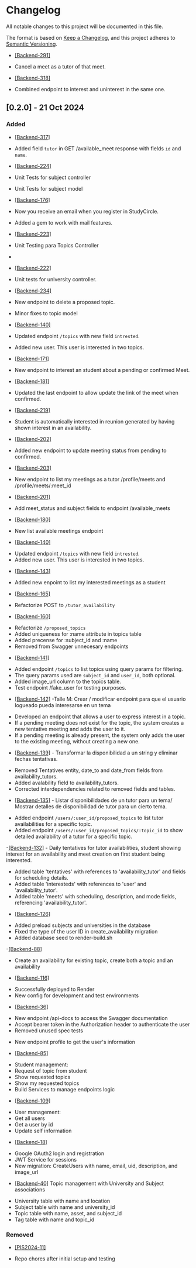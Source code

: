 # Changelog
All notable changes to this project will be documented in this file.

The format is based on [Keep a Changelog](https://keepachangelog.com/en/1.0.0/),
and this project adheres to [Semantic Versioning](https://semver.org/spec/v2.0.0.html).

- [[Backend-291]](https://www.notion.so/Talle-M-Implementar-l-gica-de-cancelar-una-meet-como-tutor-18acf3f80fff4e5bb50858a9a210168c)
+ Cancel a meet as a tutor of that meet.

- [[Backend-318]](https://www.notion.so/Talle-XS-Cambiar-endpoint-uninterested-342bd86702be42e68462b7e13de1e2be)
+ Combined endpoint to interest and uninterest in the same one. 

## [0.2.0] - 21 Oct 2024
### Added

+ [[Backend-317]](https://www.notion.so/Seguimiento-de-incidencias-581e3acc7b124c229e12c0664c00b05e?p=b8b8e463edba4a9e8dc896db1e72d343&pm=s)
+ Added field `tutor` in GET /available_meet response with fields `id` and `name`.

+ [[Backend-224]](https://www.notion.so/Talle-S-Unit-testing-of-Subject-Controller-6658c603e36540dcb1a502abb6a39a2f)
+ Unit Tests for subject controller
+ Unit Tests for subject model

+ [[Backend-176]](https://www.notion.so/Talle-L-Enviar-Mail-d8721b7b9c5f4b2a9caa63f426f045b1?pvs=4)
+ Now you receive an email when you register in StudyCircle.
+ Added a gem to work with mail features.


+ [[Backend-223]](https://www.notion.so/Talle-M-Unit-testing-of-Topics-Controller-a66bd212d0c34d70af6fd12012e617d5?pvs=4)
+ Unit Testing para Topics Controller
+ 
+ [[Backend-222]](https://www.notion.so/Talle-S-Unit-testing-of-Universities-Controller-4da22f95b776410988ff588316994291?pvs=4)
+ Unit tests for university controller.

+ [[Backend-234]](https://www.notion.so/Talle-M-Borrar-temas-propuestos-8b0633585771457ea02638c7884fe8e0)
+ New endpoint to delete a proposed topic.
+ Minor fixes to topic model

+ [[Backend-140]](https://www.notion.so/Talle-S-Crear-modificar-endpoint-para-listar-los-temas-11624a6692a480b1bf51dc0fdc43925c)
+ Updated endpoint `/topics` with new field `intrested`.
+ Added new user. This user is interested in two topics.

- [[Backend-171]](https://www.notion.so/Talle-S-Modificaci-n-de-reuni-n-para-confirmaci-n-86c949de58f34d81a83ae02880a6d5dd?pvs=4)
+ New endpoint to interest an student about a pending or confirmed Meet.

- [[Backend-181]](https://www.notion.so/Talle-S-Modificaci-n-de-reuni-n-para-confirmaci-n-86c949de58f34d81a83ae02880a6d5dd?pvs=4)
+ Updated the last endpoint to allow update the link of the meet when confirmed.

- [[Backend-219]](https://notion.so/Talle-S-Interesar-estudiante-en-meet-creada-al-interesarse-en-tema-cd5ea0540ea84c2fa13c220804ad3f2e)
+ Student is automatically interested in reunion generated by having shown interest in an availability.

- [[Backend-202]](https://www.notion.so/Talle-M-Crear-un-endpoint-para-confirmar-la-reuni-n-11e24a6692a4800d9cbac99df793f850?pvs=4)
+ Added new endpoint to update meeting status from pending to confirmed.

- [[Backend-203]](https://www.notion.so/Talle-S-Endpoint-para-ver-mis-reuniones-como-tutor-c2230ca8b34847c395d092a9fb2b0c1b)
+ New endpoint to list my meetings as a tutor /profile/meets and /profile/meets/:meet_id

- [[Backend-201]](https://www.notion.so/Talle-S-Fix-available_meets-6d2484b35b9f4945ab2329d6a669cd96)
+ Add meet_status and subject fields to endpoint /available_meets

- [[Backend-180]](https://www.notion.so/Talle-M-Endpoint-reuniones-existentes-b4a7d3d80788448b98962ebb95a6f221?pvs=4)
+ New list available meetings endpoint

- [[Backend-140]](https://www.notion.so/Talle-S-Crear-modificar-endpoint-para-listar-los-temas-11624a6692a480b1bf51dc0fdc43925c)
+ Updated endpoint `/topics` with new field `intrested`.
+ Added new user. This user is interested in two topics.

- [[Backend-143]](https://www.notion.so/Talle-M-Crear-modificar-endpoint-para-listar-las-meetings-en-las-que-el-usuario-est-anotado-11624a6692a480aa830dc9120393c6b3?pvs=4)
+ Added new enpoint to list my interested meetings as a student

- [[Backend-165]](https://www.notion.so/Seguimiento-de-incidencias-581e3acc7b124c229e12c0664c00b05e?p=fa262195ca984d08acfe4e20bd24d264&pm=s)
+ Refactorize POST to `/tutor_availability`

- [[Backend-160]](https://www.notion.so/Seguimiento-de-incidencias-581e3acc7b124c229e12c0664c00b05e?p=8221b91104a6450d95d4f1fda32e3ef7&pm=s)
+ Refactorize `/proposed_topics`
+ Added uniqueness for :name attribute in topics table
+ Added precense for :subject_id and :name
+ Removed from Swagger unnecesary endpoints

- [[Backend-141]](https://www.notion.so/Seguimiento-de-incidencias-581e3acc7b124c229e12c0664c00b05e?p=11624a6692a480ce9ea4ea7fbbef7fe1&pm=s)
+ Added endpoint `/topics` to list topics using query params for filtering.
+ The query params used are `subject_id` and `user_id`, both optional.
+ Added image_url column to the topics table.
+ Test endpoint /fake_user for testing purposes.

- [[Backend-142]](https://www.notion.so/Seguimiento-de-incidencias-581e3acc7b124c229e12c0664c00b05e?p=11624a6692a48000a735f00401688e36&pm=s) -Talle M: Crear / modificar endpoint para que el usuario logueado pueda interesarse en un tema 
+ Developed an endpoint that allows a user to express interest in a topic.
+ If a pending meeting does not exist for the topic, the system creates a new tentative meeting and adds the user to it.
+ If a pending meeting is already present, the system only adds the user to the existing meeting, without creating a new one.

- [[Backend-139]](https://www.notion.so/Talle-S-Transformar-la-disponibilidad-a-un-string-y-eliminar-fechas-tentativas-11624a6692a480d081f1c8a5af8d7e9e?pvs=4) - Transformar la disponibilidad a un string y eliminar fechas tentativas.
+ Removed Tentatives entity, date_to and date_from fields from availability_tutors.
+ Added avalability field to availability_tutors.
+ Corrected interdependencies related to removed fields and tables.

- [[Backend-135]](https://www.notion.so/Seguimiento-de-incidencias-581e3acc7b124c229e12c0664c00b05e?p=09367787109f4ccaa806b92274cb8424&pm=s) - Listar disponibilidades de un tutor para un tema/ Mostrar detalles de disponibilidad de tutor para un cierto tema.
+ Added endpoint `/users/:user_id/proposed_topics` to list tutor availabilities for a specific topic.
+ Added endpoint `/users/:user_id/proposed_topics/:topic_id` to show detailed availability of a tutor for a specific topic.

-[[Backend-132]](https://www.notion.so/Crear-la-meet-con-posibles-interesados-a-confirmar-58cd2e4ff7b34a218f6d9de4a8fa8835?pvs=4) - Daily tentatives for tutor availabilities, student showing interest for an availability and meet creation on first student being interested.
+ Added table 'tentatives' with references to 'availability_tutor' and fields for scheduling details.
+ Added table 'interesteds' with references to 'user' and 'availability_tutor'.
+ Added table 'meets' with scheduling, description, and mode fields, referencing 'availability_tutor'.

- [[Backend-126]](https://www.notion.so/Seguimiento-de-incidencias-581e3acc7b124c229e12c0664c00b05e?p=e03be58673d54ad8a9c8f75922af8604&pm=s)
+ Added preload subjects and universities in the database
+ Fixed the type of the user ID in create_availability migration 
+ Added database seed to render-build.sh

-[[Backend-88]](https://www.notion.so/Tutor-se-ofrece-a-dar-tutoria-sobre-un-tema-solicitado-4b1792c3912845118fbfbfd7c37534bf?pvs=4)
+ Create an availability for existing topic, create both a topic and an availability

- [[Backend-116]](https://www.notion.so/Seguimiento-de-incidencias-581e3acc7b124c229e12c0664c00b05e?p=4ad2fae2b891400bbea5f6f896e24afd&pm=s)
+ Successfully deployed to Render
+ New config for development and test environments

- [[Backend-36]](https://www.notion.so/Seguimiento-de-incidencias-581e3acc7b124c229e12c0664c00b05e?p=2b0cb01cb3994c38bd126dcb3162a272&pm=s)
+ New endpoint /api-docs to access the Swagger documentation
+ Accept bearer token in the Authorization header to authenticate the user
+ Removed unused spec tests

- New endpoint profile to get the user's information

- [[Backend-85]](https://www.notion.so/Sumarse-Crear-a-una-solicitud-de-tutor-a-sobre-un-tema-Estudiante-b8c99b9dc6414efd94a62313cfeeeaa3?pvs=4)
+ Student management:
+ Request of topic from student
+ Show requested topics
+ Show my requested topics
+ Build Services to manage endpoints logic

- [[Backend-109]](https://www.notion.so/Seguimiento-de-incidencias-581e3acc7b124c229e12c0664c00b05e?p=b88a9bbe9595475b815dc5b89c47affb&pm=s)
+ User management:
+ Get all users
+ Get a user by id
+ Update self information


- [[Backend-18]](https://www.notion.so/Seguimiento-de-incidencias-581e3acc7b124c229e12c0664c00b05e?p=196e9335976640ac8ec9ab580992aa3e&pm=s)
+ Google OAuth2 login and registration
+ JWT Service for sessions
+ New migration: CreateUsers with name, email, uid, description, and image_url

- [[Backend-40]](https://www.notion.so/Desarrollo-gestion-de-Temas-b47179ce78f14a32ab1f2116cc2e47bc?pvs=4) Topic management with University and Subject associations
+ University table with name and location
+ Subject table with name and university_id
+ Topic table with name, asset, and subject_id
+ Tag table with name and topic_id

### Removed
- [[PIS2024-11]](https://ianaraznyc.atlassian.net/jira/software/projects/PIS2024/boards/1?selectedIssue=PIS2024-111) 
+ Repo chores after initial setup and testing
